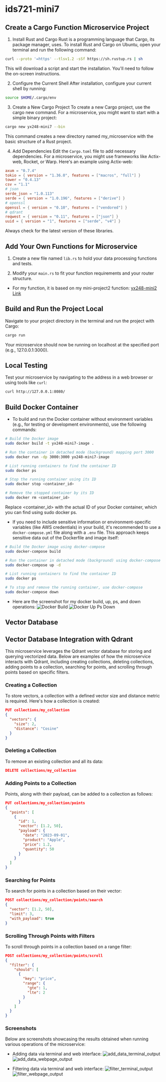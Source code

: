# ids721-mini7

## Create a Cargo Function Microservice Project

1. Install Rust and Cargo
Rust is a programming language that Cargo, its package manager, uses. To install Rust and Cargo on Ubuntu, open your terminal and run the following command:

```bash
curl --proto '=https' --tlsv1.2 -sSf https://sh.rustup.rs | sh
```

This will download a script and start the installation. You'll need to follow the on-screen instructions.

2. Configure the Current Shell
After installation, configure your current shell by running:

```bash
source $HOME/.cargo/env
```

3. Create a New Cargo Project
To create a new Cargo project, use the cargo new command. For a microservice, you might want to start with a simple binary project:

```bash
cargo new yx248-mini7 --bin
```

This command creates a new directory named my_microservice with the basic structure of a Rust project.

4. Add Dependencies
Edit the `Cargo.toml` file to add necessary dependencies. For a microservice, you might use frameworks like Actix-web, Rocket, or Warp. Here's an example using Actix-web:

```toml
axum = "0.7.4"
tokio = { version = "1.36.0", features = ["macros", "full"] }
tower = "0.4.13"
csv = "1.1"
# json
serde_json = "1.0.113"
serde = { version = "1.0.196", features = ["derive"] }
# openssl
openssl = { version = "0.10", features = ["vendored"] }
# qdrant
reqwest = { version = "0.11", features = ["json"] }
uuid = { version = "1", features = ["serde", "v4"] }
```

Always check for the latest version of these libraries.


## Add Your Own Functions for Microservice

1. Create a new file named `lib.rs` to hold your data processing functions and tests.

2. Modify your `main.rs` to fit your function requirements and your router structure.

- For my function, it is based on my mini-project2 function:
[yx248-mini2 Link](https://gitlab.com/dukeaiml/IDS721/yx248-mini2)


## Build and Run the Project Local

Navigate to your project directory in the terminal and run the project with Cargo:

```bash
cargo run
```

Your microservice should now be running on localhost at the specified port (e.g., 127.0.0.1:3000).


## Local Testing
Test your microservice by navigating to the address in a web browser or using tools like `curl`:

```bash
curl http://127.0.0.1:8080/
```


## Build Docker Container

- To build and run the Docker container without environment variables (e.g., for testing or development environments), use the following commands:

```bash
# Build the Docker image
sudo docker build -t yx248-mini7-image .

# Run the container in detached mode (background) mapping port 3000
sudo docker run -dp 3000:3000 yx248-mini7-image

# List running containers to find the container ID
sudo docker ps

# Stop the running container using its ID
sudo docker stop <container_id>

# Remove the stopped container by its ID
sudo docker rm <container_id>
```

Replace <container_id> with the actual ID of your Docker container, which you can find using sudo docker ps.

- If you need to include sensitive information or environment-specific variables (like AWS credentials) in your build, it's recommended to use a `docker-compose.yml` file along with a `.env` file. This approach keeps sensitive data out of the Dockerfile and image itself:

```bash
# Build the Docker image using docker-compose
sudo docker-compose build

# Run the container in detached mode (background) using docker-compose
sudo docker-compose up -d

# List running containers to find the container ID
sudo docker ps

# To stop and remove the running container, use docker-compose
sudo docker-compose down
```

- Here are the screenshot for my docker build, up, ps, and down operations:
![Docker Build](images/docker-compose_build.png)
![Docker Up Ps Down](images/docker-compose_up_ps_down.png)

## Vector Database


## Vector Database Integration with Qdrant

This microservice leverages the Qdrant vector database for storing and querying vectorized data. Below are examples of how the microservice interacts with Qdrant, including creating collections, deleting collections, adding points to a collection, searching for points, and scrolling through points based on specific filters.

### Creating a Collection

To store vectors, a collection with a defined vector size and distance metric is required. Here's how a collection is created:

```json
PUT collections/my_collection
{
  "vectors": {
    "size": 2,
    "distance": "Cosine"
  }
}
```

### Deleting a Collection

To remove an existing collection and all its data:

```json
DELETE collections/my_collection
```

### Adding Points to a Collection

Points, along with their payload, can be added to a collection as follows:

```json
PUT collections/my_collection/points
{
  "points": [
    {
      "id": 1,
      "vector": [1.2, 50],
      "payload": {
        "date": "2023-09-01",
        "product": "Apple",
        "price": 1.2,
        "quantity": 50
      }
    }
  ]
}
```

### Searching for Points

To search for points in a collection based on their vector:

```json
POST collections/my_collection/points/search
{
  "vector": [1.2, 50],
  "limit": 3,
  "with_payload": true
}
```

### Scrolling Through Points with Filters

To scroll through points in a collection based on a range filter:

```json
POST collections/my_collection/points/scroll
{
  "filter": {
    "should": [
      {
        "key": "price",
        "range": {
          "gte": 1,
          "lte": 2
        }
      }
    ]
  }
}
```

### Screenshots

Below are screenshots showcasing the results obtained when running various operations of the microservice:

- Adding data via terminal and web interface:
![add_data_terminal_output](images/add_data_terminal_output.png)
![add_data_webpage_output](images/add_data_webpage_output.png)

- Filtering data via terminal and web interface:
![filter_terminal_output](images/filter_terminal_output.png)
![filter_webpage_output](images/filter_webpage_output.png)
